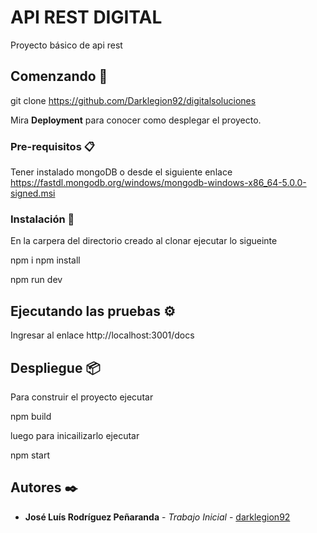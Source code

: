 # API REST DIGITAL

Proyecto básico de api rest

## Comenzando 🚀

git clone https://github.com/Darklegion92/digitalsoluciones

Mira **Deployment** para conocer como desplegar el proyecto.


### Pre-requisitos 📋

Tener instalado mongoDB o desde el siguiente enlace https://fastdl.mongodb.org/windows/mongodb-windows-x86_64-5.0.0-signed.msi
### Instalación 🔧

En la carpera del directorio creado al clonar ejecutar lo sigueinte

npm i
npm install

npm run dev
## Ejecutando las pruebas ⚙️

Ingresar al enlace http://localhost:3001/docs

## Despliegue 📦

Para construir el proyecto ejecutar

npm build

luego para inicailizarlo ejecutar

npm start
## Autores ✒️


* **José Luís Rodríguez Peñaranda** - *Trabajo Inicial* - [darklegion92](https://github.com/darklegion92)